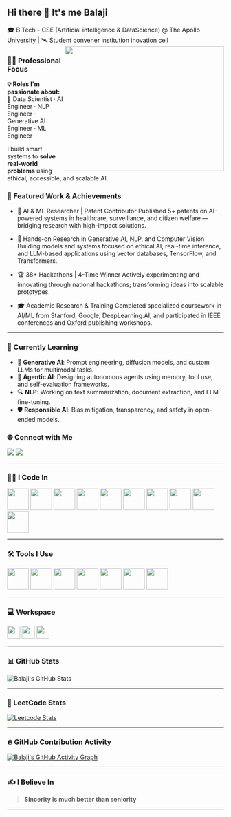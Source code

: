 ## Hi there 👋 It's me Balaji 
 
🎓 B.Tech - CSE (Artificial intelligence & DataScience) @ The Apollo University | 🛰️ Student convener institution inovation cell  
                       <img align="right" width="370" height="290" src="https://i.pinimg.com/originals/47/f0/34/47f0342cec72b800463bf003eac1257e.gif">



### 👨‍🔬 Professional Focus

**💡 Roles I'm passionate about:**  
🚀 Data Scientist · AI Engineer · NLP Engineer · Generative AI Engineer · ML Engineer 

I build smart systems to **solve real-world problems** using ethical, accessible, and scalable AI.


### 🔭 Featured Work & Achievements

- 🧠 AI & ML Researcher | Patent Contributor
Published 5+ patents on AI-powered systems in healthcare, surveillance, and citizen welfare — bridging research with high-impact solutions.

- 🧪 Hands-on Research in Generative AI, NLP, and Computer Vision
Building models and systems focused on ethical AI, real-time inference, and LLM-based applications using vector databases, TensorFlow, and Transformers.

- 🏆 38+ Hackathons | 4-Time Winner
Actively experimenting and innovating through national hackathons; transforming ideas into scalable prototypes.

- 🎓 Academic Research & Training
Completed specialized coursework in AI/ML from Stanford, Google, DeepLearning.AI, and participated in IEEE conferences and Oxford publishing workshops.



---

### 🌱 Currently Learning
- 🧠 **Generative AI**: Prompt engineering, diffusion models, and custom LLMs for multimodal tasks.  
- 🤖 **Agentic AI**: Designing autonomous agents using memory, tool use, and self-evaluation frameworks.   
- 🔍 **NLP**: Working on text summarization, document extraction, and LLM fine-tuning.  
- 🛡️ **Responsible AI**: Bias mitigation, transparency, and safety in open-ended models.


### 🌐 Connect with Me

[<img src="https://img.shields.io/badge/LinkedIn-0077B5?style=for-the-badge&logo=linkedin&logoColor=white" />](https://www.linkedin.com/in/balajiscientist/)
[<img src="https://img.shields.io/badge/Gmail-EA4335?style=for-the-badge&logo=gmail&logoColor=white" />](mailto:balajiscientist1@gmail.com)  


---

### 👨‍💻 I Code In

<img height="50" src="https://img.icons8.com/color/48/000000/python.png"/> <img height="50" src="https://img.icons8.com/color/48/000000/java-coffee-cup-logo.png"/> <img height="50" src="https://img.icons8.com/color/48/000000/javascript.png"/> <img height="50" src="https://img.icons8.com/color/48/000000/html-5.png"/> <img height="50" src="https://img.icons8.com/color/48/000000/css3.png"/> <img height="50" src="https://img.icons8.com/color/48/000000/react-native.png"/> <img height="50" src="https://img.icons8.com/color/48/000000/flutter.png"/> <img height="50" src="https://img.icons8.com/color/48/000000/spring-logo.png"/> <img height="50" src="https://img.icons8.com/color/48/000000/mysql-logo.png"/> <img height="50" src="https://img.icons8.com/color/48/000000/mongodb.png"/>

---

### 🛠 Tools I Use

<img height="50" src="https://img.icons8.com/color/48/000000/visual-studio-code-2019.png"/> <img height="50" src="https://img.icons8.com/color/48/000000/git.png"/> <img height="50" src="https://img.icons8.com/dusk/64/000000/anaconda.png"/> <img height="50" src="https://img.icons8.com/color/48/null/google-cloud.png"/> <img height="50" src="https://img.icons8.com/color/48/null/postman.png"/> <img height="50" src="https://img.icons8.com/color/48/null/firebase.png"/> <img height="50" src="https://img.icons8.com/color/48/null/power-bi.png"/>

---

### 💻 Workspace

<img height="30" src="https://img.shields.io/badge/Windows-11-0078D6?style=for-the-badge&logo=windows&logoColor=white"/> <img height="30" src="https://img.shields.io/badge/Intel-Core_i5_12thGen-blue?style=for-the-badge&logo=intel&logoColor=white"/> <img height="30" src="https://img.shields.io/badge/NVIDIA-GeForce_GTX-76B900?style=for-the-badge&logo=nvidia&logoColor=white"/>

---

### 📊 GitHub Stats

![Balaji's GitHub Stats](https://github-readme-stats.vercel.app/api?username=Balajiscientist&theme=dark&show_icons=true&hide=contribs)

---

### 🧠 LeetCode Stats

[![Leetcode Stats](https://leetcard.jacoblin.cool/balajiscientist?theme=dark&ext=contest)](https://leetcode.com/balajiscientist)

---

### 🔥 GitHub Contribution Activity

[![Balaji's GitHub Activity Graph](https://github-readme-activity-graph.vercel.app/graph?username=Balajiscientist&bg_color=000000&color=00ffb3&line=00ffc3&point=ffffff&area=true&hide_border=true)](https://github.com/ashutosh00710/github-readme-activity-graph)

---

### ✍️ I Believe In

> **Sincerity is much better than seniority**

---
